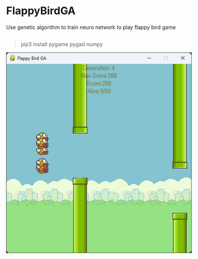 # FlappyBirdGA
 Use genetic algorithm to train neuro network to play flappy bird game
##
> pip3 install pygame pygad numpy

![](assets/game.png)